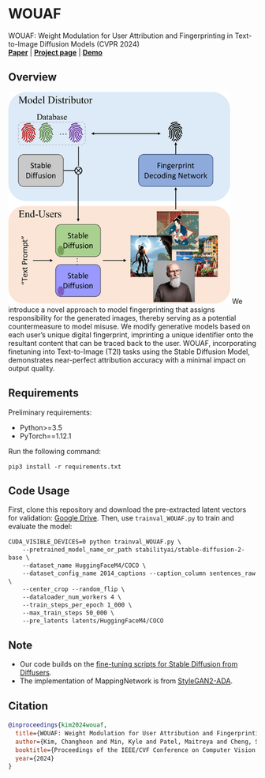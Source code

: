 # WOUAF
WOUAF: Weight Modulation for User Attribution and Fingerprinting in Text-to-Image Diffusion Models (CVPR 2024)\
[**Paper**](https://arxiv.org/pdf/2306.04744.pdf) | [**Project page**](https://wouaf.vercel.app/) | [**Demo**](https://huggingface.co/spaces/wouaf/WOUAF-Text-to-Image)

## Overview
<img src="assets/teaser.png" width="450">
We introduce a novel approach to model fingerprinting that assigns responsibility for the generated images, thereby serving as a potential countermeasure to model misuse. We modify generative models based on each user’s unique digital fingerprint, imprinting a unique identifier onto the resultant content that can be traced back to the user. WOUAF, incorporating finetuning into Text-to-Image (T2I) tasks using the Stable Diffusion Model, demonstrates near-perfect attribution accuracy with a minimal impact on output quality.

## Requirements
Preliminary requirements:
- Python>=3.5
- PyTorch==1.12.1

Run the following command:
```
pip3 install -r requirements.txt
```

## Code Usage
First, clone this repository and download the pre-extracted latent vectors for validation: [Google Drive](https://drive.google.com/drive/folders/1h_YS5L_GA1ujy9QTrZy5EEHAY5601rir?usp=drive_link).
Then, use `trainval_WOUAF.py` to train and evaluate the model:
```
CUDA_VISIBLE_DEVICES=0 python trainval_WOUAF.py \
    --pretrained_model_name_or_path stabilityai/stable-diffusion-2-base \
    --dataset_name HuggingFaceM4/COCO \
    --dataset_config_name 2014_captions --caption_column sentences_raw \
    --center_crop --random_flip \
    --dataloader_num_workers 4 \
    --train_steps_per_epoch 1_000 \
    --max_train_steps 50_000 \
    --pre_latents latents/HuggingFaceM4/COCO
```

## Note
- Our code builds on the [fine-tuning scripts for Stable Diffusion from Diffusers](https://github.com/huggingface/diffusers/tree/main/examples/text_to_image).
- The implementation of MappingNetwork is from [StyleGAN2-ADA](https://github.com/NVlabs/stylegan2-ada-pytorch).

## Citation
```bibtex
@inproceedings{kim2024wouaf,
  title={WOUAF: Weight Modulation for User Attribution and Fingerprinting in Text-to-Image Diffusion Models},
  author={Kim, Changhoon and Min, Kyle and Patel, Maitreya and Cheng, Sheng and Yang, Yezhou},
  booktitle={Proceedings of the IEEE/CVF Conference on Computer Vision and Pattern Recognition},
  year={2024}
}
```
